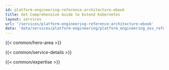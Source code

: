 ```yaml
---
id: platform-engineering-reference-architecture-ebook
title: Get Comprehensive Guide to Extend Kubernetes
layout: services
url: '/services/platform-engineering-reference-architecture-ebook'
data: 'data/services/platform-engineering/platform_engineering_oss_reference_architecture_ebook.json'
---
```


<!-- Build Better Cloud Native Products Faster -->
{{< common/hero-area >}}
<!-- By your side in your Microservices adoption journey -->
{{< common/service-details >}}
<!-- Team with the Diverse Set of Technical Expertise -->
{{< common/expertise >}}

